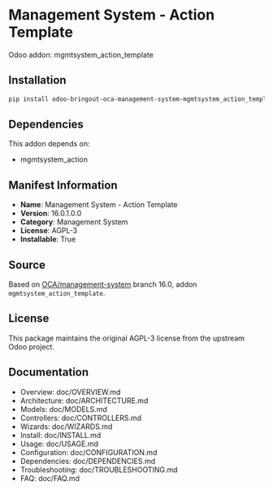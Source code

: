 # Management System - Action Template

Odoo addon: mgmtsystem_action_template

## Installation

```bash
pip install odoo-bringout-oca-management-system-mgmtsystem_action_template
```

## Dependencies

This addon depends on:
- mgmtsystem_action

## Manifest Information

- **Name**: Management System - Action Template
- **Version**: 16.0.1.0.0
- **Category**: Management System
- **License**: AGPL-3
- **Installable**: True

## Source

Based on [OCA/management-system](https://github.com/OCA/management-system) branch 16.0, addon `mgmtsystem_action_template`.

## License

This package maintains the original AGPL-3 license from the upstream Odoo project.

## Documentation

- Overview: doc/OVERVIEW.md
- Architecture: doc/ARCHITECTURE.md
- Models: doc/MODELS.md
- Controllers: doc/CONTROLLERS.md
- Wizards: doc/WIZARDS.md
- Install: doc/INSTALL.md
- Usage: doc/USAGE.md
- Configuration: doc/CONFIGURATION.md
- Dependencies: doc/DEPENDENCIES.md
- Troubleshooting: doc/TROUBLESHOOTING.md
- FAQ: doc/FAQ.md
